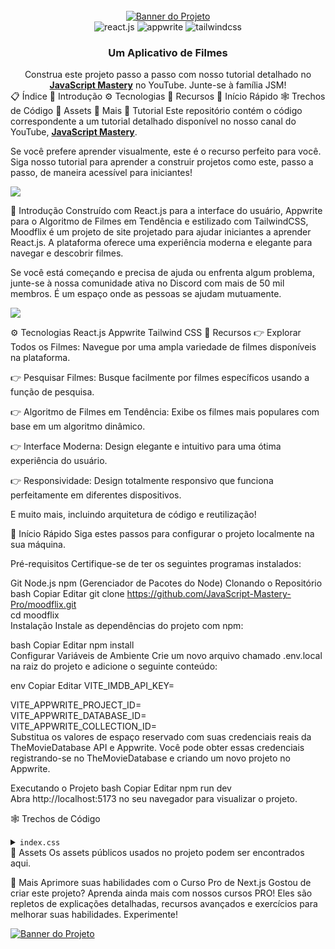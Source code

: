 <div align="center"> <br /> <a href="https://www.youtube.com/watch?v=dCLhUialKPQ" target="_blank"> <img src="https://github.com/user-attachments/assets/acb3c1e6-04ef-4787-a602-f16abe9a04fe" alt="Banner do Projeto"> </a> <br /> <div> <img src="https://img.shields.io/badge/-React_JS-black?style=for-the-badge&logoColor=white&logo=react&color=61DAFB" alt="react.js" /> <img src="https://img.shields.io/badge/-Appwrite-black?style=for-the-badge&logoColor=white&logo=appwrite&color=FD366E" alt="appwrite" /> <img src="https://img.shields.io/badge/-Tailwind_CSS-black?style=for-the-badge&logoColor=white&logo=tailwindcss&color=06B6D4" alt="tailwindcss" /> </div> <h3 align="center">Um Aplicativo de Filmes</h3> <div align="center"> Construa este projeto passo a passo com nosso tutorial detalhado no <a href="https://www.youtube.com/@javascriptmastery/videos" target="_blank"><b>JavaScript Mastery</b></a> no YouTube. Junte-se à família JSM! </div> </div>
📋 <a name="table">Índice</a>
🤖 Introdução
⚙️ Tecnologias
🔋 Recursos
🤸 Início Rápido
🕸️ Trechos de Código
🔗 Assets
🚀 Mais
🚨 Tutorial
Este repositório contém o código correspondente a um tutorial detalhado disponível no nosso canal do YouTube, <a href="https://www.youtube.com/@javascriptmastery/videos" target="_blank"><b>JavaScript Mastery</b></a>.

Se você prefere aprender visualmente, este é o recurso perfeito para você. Siga nosso tutorial para aprender a construir projetos como este, passo a passo, de maneira acessível para iniciantes!

<a href="https://www.youtube.com/watch?v=dCLhUialKPQ" target="_blank"><img src="https://github.com/sujatagunale/EasyRead/assets/151519281/1736fca5-a031-4854-8c09-bc110e3bc16d" /></a>

<a name="introduction">🤖 Introdução</a>
Construído com React.js para a interface do usuário, Appwrite para o Algoritmo de Filmes em Tendência e estilizado com TailwindCSS, Moodflix é um projeto de site projetado para ajudar iniciantes a aprender React.js. A plataforma oferece uma experiência moderna e elegante para navegar e descobrir filmes.

Se você está começando e precisa de ajuda ou enfrenta algum problema, junte-se à nossa comunidade ativa no Discord com mais de 50 mil membros. É um espaço onde as pessoas se ajudam mutuamente.

<a href="https://discord.com/invite/n6EdbFJ" target="_blank"><img src="https://github.com/sujatagunale/EasyRead/assets/151519281/618f4872-1e10-42da-8213-1d69e486d02e" /></a>

<a name="tech-stack">⚙️ Tecnologias</a>
React.js
Appwrite
Tailwind CSS
<a name="features">🔋 Recursos</a>
👉 Explorar Todos os Filmes: Navegue por uma ampla variedade de filmes disponíveis na plataforma.

👉 Pesquisar Filmes: Busque facilmente por filmes específicos usando a função de pesquisa.

👉 Algoritmo de Filmes em Tendência: Exibe os filmes mais populares com base em um algoritmo dinâmico.

👉 Interface Moderna: Design elegante e intuitivo para uma ótima experiência do usuário.

👉 Responsividade: Design totalmente responsivo que funciona perfeitamente em diferentes dispositivos.

E muito mais, incluindo arquitetura de código e reutilização!

<a name="quick-start">🤸 Início Rápido</a>
Siga estes passos para configurar o projeto localmente na sua máquina.

Pré-requisitos
Certifique-se de ter os seguintes programas instalados:

Git
Node.js
npm (Gerenciador de Pacotes do Node)
Clonando o Repositório
bash
Copiar
Editar
git clone https://github.com/JavaScript-Mastery-Pro/moodflix.git  
cd moodflix  
Instalação
Instale as dependências do projeto com npm:

bash
Copiar
Editar
npm install  
Configurar Variáveis de Ambiente
Crie um novo arquivo chamado .env.local na raiz do projeto e adicione o seguinte conteúdo:

env
Copiar
Editar
VITE_IMDB_API_KEY=  

VITE_APPWRITE_PROJECT_ID=  
VITE_APPWRITE_DATABASE_ID=  
VITE_APPWRITE_COLLECTION_ID=  
Substitua os valores de espaço reservado com suas credenciais reais da TheMovieDatabase API e Appwrite. Você pode obter essas credenciais registrando-se no TheMovieDatabase e criando um novo projeto no Appwrite.

Executando o Projeto
bash
Copiar
Editar
npm run dev  
Abra http://localhost:5173 no seu navegador para visualizar o projeto.

<a name="snippets">🕸️ Trechos de Código</a>
<details> <summary><code>index.css</code></summary>
(Código CSS incluído aqui)

</details>
<a name="links">🔗 Assets</a>
Os assets públicos usados no projeto podem ser encontrados aqui.

<a name="more">🚀 Mais</a>
Aprimore suas habilidades com o Curso Pro de Next.js
Gostou de criar este projeto? Aprenda ainda mais com nossos cursos PRO! Eles são repletos de explicações detalhadas, recursos avançados e exercícios para melhorar suas habilidades. Experimente!

<a href="https://jsmastery.pro/next15" target="_blank"> <img src="https://github.com/user-attachments/assets/b8760e69-1f81-4a71-9108-ceeb1de36741" alt="Banner do Projeto"> </a>
